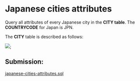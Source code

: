 # Japanese cities attributes

Query all attributes of every Japanese city in the **CITY table**. The **COUNTRYCODE** for Japan is JPN.

The **CITY** table is described as follows:

![](https://s3.amazonaws.com/hr-challenge-images/8137/1449729804-f21d187d0f-CITY.jpg);

## Submission:

[japanese-cities-attributes.sql](https://github.com/danipishinin/HackerRank/blob/main/sql/japanese-cities-attributes.sql)
